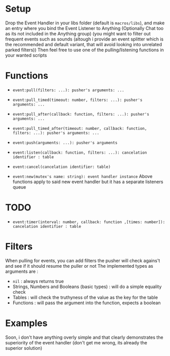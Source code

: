 # Setup
Drop the Event Handler in your libs folder (default is `macros/libs`), and make an entry where you bind the Event Listener to Anything (Optionally Chat too as its not included in the Anything group) (you might want to filter out frequent events such as sounds (altough i provide an event splitter which is the recommended and default variant, that will avoid looking into unrelated parked filters))
Then feel free to use one of the pulling/listening functions in your wanted scripts

# Functions
* `event:pull(filters: ...): pusher's arguments: ...`
* `event:pull_timed(timeout: number, filters: ...): pusher's arguments: ...`
* `event:pull_after(callback: function, filters: ...): pusher's arguments: ...`
* `event:pull_timed_after(timeout: number, callback: function, filters: ...): pusher's arguments: ...`
* `event:push(arguments: ...): pusher's arguments`
* `event:listen(callback: function, filters: ...): cancelation identifier : table`
* `event:cancel(cancelation identifier: table)`

* `event:new(mutex's name: string): event handler instance`
Above functions apply to said new event handler but it has a separate listeners queue

# TODO
* `event:timer(interval: number, callback: function ,[times: number]): cancelation identifier : table`

# Filters
When pulling for events, you can add filters the pusher will check agains't and see if it should resume the puller or not
The implemented types as arguments are :
* `nil` : always returns true
* Strings, Numbers and Booleans (basic types) : will do a simple equality check
* Tables : will check the truthyness of the value as the key for the table
* Functions : will pass the argument into the function, expects a boolean

# Examples
Soon, i don't have anything overly simple and that clearly demonstrates the superiority of the event handler (don't get me wrong, its already the superior solution)
